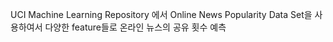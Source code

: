 <Online News Popularity>

UCI Machine Learning Repository 에서
Online News Popularity Data Set을 사용하여서
다양한 feature들로 온라인 뉴스의 공유 횟수 예측







